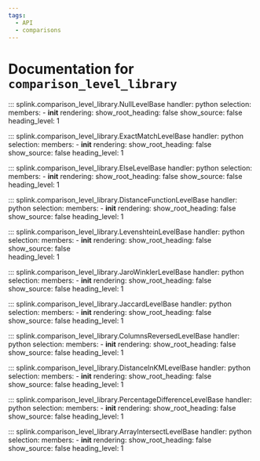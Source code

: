 ```yaml
---
tags:
  - API
  - comparisons
---
```

# Documentation for `comparison_level_library` 


::: splink.comparison_level_library.NullLevelBase
    handler: python
    selection:
      members:
        -  __init__
    rendering:
      show_root_heading: false
      show_source: false
      heading_level: 1

::: splink.comparison_level_library.ExactMatchLevelBase
    handler: python
    selection:
      members:
        -  __init__
    rendering:
      show_root_heading: false
      show_source: false
      heading_level: 1
      

::: splink.comparison_level_library.ElseLevelBase
    handler: python
    selection:
      members:
        -  __init__
    rendering:
      show_root_heading: false
      show_source: false
      heading_level: 1

::: splink.comparison_level_library.DistanceFunctionLevelBase
    handler: python
    selection:
      members:
        -  __init__
    rendering:
      show_root_heading: false
      show_source: false
      heading_level: 1
      
::: splink.comparison_level_library.LevenshteinLevelBase
    handler: python
    selection:
      members:
        -  __init__
    rendering:
      show_root_heading: false
      show_source: false   
      heading_level: 1

::: splink.comparison_level_library.JaroWinklerLevelBase
    handler: python
    selection:
      members:
        -  __init__
    rendering:
      show_root_heading: false
      show_source: false
      heading_level: 1
 
 ::: splink.comparison_level_library.JaccardLevelBase
    handler: python
    selection:
      members:
        -  __init__
    rendering:
      show_root_heading: false
      show_source: false
      heading_level: 1

::: splink.comparison_level_library.ColumnsReversedLevelBase
    handler: python
    selection:
      members:
        -  __init__
    rendering:
      show_root_heading: false
      show_source: false
      heading_level: 1
      
::: splink.comparison_level_library.DistanceInKMLevelBase
    handler: python
    selection:
      members:
        -  __init__
    rendering:
      show_root_heading: false
      show_source: false
      heading_level: 1    
      
 ::: splink.comparison_level_library.PercentageDifferenceLevelBase
    handler: python
    selection:
      members:
        -  __init__
    rendering:
      show_root_heading: false
      show_source: false
      heading_level: 1   
      
::: splink.comparison_level_library.ArrayIntersectLevelBase
    handler: python
    selection:
      members:
        -  __init__
    rendering:
      show_root_heading: false
      show_source: false
      heading_level: 1   
      
